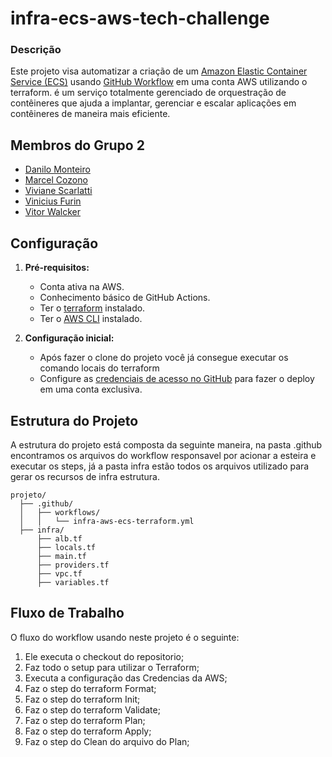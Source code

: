 # infra-ecs-aws-tech-challenge

### Descrição
Este projeto visa automatizar a criação de um [Amazon Elastic Container Service (ECS)](https://aws.amazon.com/pt/ecs/) usando [GitHub Workflow](https://docs.github.com/pt/actions) em uma conta AWS utilizando o terraform. é um serviço totalmente gerenciado de orquestração de contêineres que ajuda a implantar, gerenciar e escalar aplicações em contêineres de maneira mais eficiente.

## Membros do Grupo 2
- [Danilo Monteiro](https://github.com/dmonteirosouza)
- [Marcel Cozono](https://github.com/macozono)
- [Viviane Scarlatti](https://github.com/viviane-scarlatti)
- [Vinicius Furin](https://github.com/VFurin)
- [Vitor Walcker](https://github.com/VitorWalcker)

## Configuração

1. **Pré-requisitos:**
    - Conta ativa na AWS.
    - Conhecimento básico de GitHub Actions.
    - Ter o [terraform](https://developer.hashicorp.com/terraform/downloads) instalado.
    - Ter o [AWS CLI](https://aws.amazon.com/pt/cli/) instalado.
  
2. **Configuração inicial:**
    - Após fazer o clone do projeto você já consegue executar os comando locais do terraform
    - Configure as [credenciais de acesso no GitHub](https://docs.github.com/pt/actions/security-guides/using-secrets-in-github-actions) para fazer o deploy em uma conta exclusiva.
  
## Estrutura do Projeto

A estrutura do projeto está composta da seguinte maneira, na pasta .github encontramos os arquivos do workflow responsavel por acionar a esteira e executar os steps, já a pasta infra estão todos os arquivos utilizado para gerar os recursos de infra estrutura. 

```
projeto/
  ├── .github/
  │   ├── workflows/
  │   │   └── infra-aws-ecs-terraform.yml
  ├── infra/
      ├── alb.tf
      ├── locals.tf
      ├── main.tf
      ├── providers.tf
      ├── vpc.tf
      ├── variables.tf      
```
## Fluxo de Trabalho

O fluxo do workflow usando neste projeto é o seguinte:

1. Ele executa o checkout do repositorio;
2. Faz todo o setup para utilizar o Terraform;
3. Executa a configuração das Credencias da AWS;
4. Faz o step do terraform Format;
5. Faz o step do terraform Init;
6. Faz o step do terraform Validate;
7. Faz o step do terraform Plan;
8. Faz o step do terraform Apply;
9. Faz o step do Clean do arquivo do Plan;
